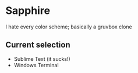 # Sapphire
I hate every color scheme; basically a gruvbox clone

## Current selection
* Sublime Text (it sucks!)
* Windows Terminal
